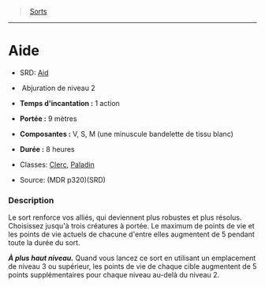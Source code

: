 ﻿---
!SpellItem
Family: SpellHD
Level: 2
Type: Abjuration
CastingTime: 1 action
Range: 9 mètres
Components: V, S, M (une minuscule bandelette de tissu blanc)
Duration: 8 heures
Classes: '[Clerc](hd_cleric.md), [Paladin](hd_paladin.md)'
Id: spells_hd.md#aide
ParentLink: spells_hd.md#sorts
Name: Aide
ParentName: Sorts
NameLevel: 1
AltName: '[Aid](srd_spells_aid.md)'
Source: (MDR p320)(SRD)
Attributes:
  Name: Aide
  Markdown: >+
    # <!--Name-->Aide<!--/Name-->


    - SRD: <!--AltName-->[Aid](srd_spells_aid.md)<!--/AltName-->


    -  <!--Type-->Abjuration<!--/Type--> de niveau <!--Level-->2<!--/Level-->


    - **Temps d'incantation :** <!--CastingTime-->1 action<!--/CastingTime-->


    - **Portée :** <!--Range-->9 mètres<!--/Range-->


    - **Composantes :** <!--Components-->V, S, M (une minuscule bandelette de tissu blanc)<!--/Components-->


    - **Durée :** <!--Duration-->8 heures<!--/Duration-->


    - Classes: <!--Classes-->[Clerc](hd_cleric.md), [Paladin](hd_paladin.md)<!--/Classes-->


    - Source: <!--Source-->(MDR p320)(SRD)<!--/Source-->


    ### Description


    Le sort renforce vos alliés, qui deviennent plus robustes et plus résolus. Choisissez jusqu'à trois créatures à portée. Le maximum de points de vie et les points de vie actuels de chacune d'entre elles augmentent de 5 pendant toute la durée du sort.


    **_À plus haut niveau._** Quand vous lancez ce sort en utilisant un emplacement de niveau 3 ou supérieur, les points de vie de chaque cible augmentent de 5 points supplémentaires pour chaque niveau au-delà du niveau 2.

  AltName: '[Aid](srd_spells_aid.md)'
  Type: Abjuration
  Level: 2
  CastingTime: 1 action
  Range: 9 mètres
  Components: V, S, M (une minuscule bandelette de tissu blanc)
  Duration: 8 heures
  Classes: '[Clerc](hd_cleric.md), [Paladin](hd_paladin.md)'
  Source: (MDR p320)(SRD)
AttributesDictionary: >+
  Name: Aide

  Markdown: >+

    # <!--Name-->Aide<!--/Name-->





    - SRD: <!--AltName-->[Aid](srd_spells_aid.md)<!--/AltName-->





    -  <!--Type-->Abjuration<!--/Type--> de niveau <!--Level-->2<!--/Level-->





    - **Temps d'incantation :** <!--CastingTime-->1 action<!--/CastingTime-->





    - **Portée :** <!--Range-->9 mètres<!--/Range-->





    - **Composantes :** <!--Components-->V, S, M (une minuscule bandelette de tissu blanc)<!--/Components-->





    - **Durée :** <!--Duration-->8 heures<!--/Duration-->





    - Classes: <!--Classes-->[Clerc](hd_cleric.md), [Paladin](hd_paladin.md)<!--/Classes-->





    - Source: <!--Source-->(MDR p320)(SRD)<!--/Source-->





    ### Description





    Le sort renforce vos alliés, qui deviennent plus robustes et plus résolus. Choisissez jusqu'à trois créatures à portée. Le maximum de points de vie et les points de vie actuels de chacune d'entre elles augmentent de 5 pendant toute la durée du sort.





    **_À plus haut niveau._** Quand vous lancez ce sort en utilisant un emplacement de niveau 3 ou supérieur, les points de vie de chaque cible augmentent de 5 points supplémentaires pour chaque niveau au-delà du niveau 2.



  AltName: '[Aid](srd_spells_aid.md)'

  Type: Abjuration

  Level: 2

  CastingTime: 1 action

  Range: 9 mètres

  Components: V, S, M (une minuscule bandelette de tissu blanc)

  Duration: 8 heures

  Classes: '[Clerc](hd_cleric.md), [Paladin](hd_paladin.md)'

  Source: (MDR p320)(SRD)

---
> [Sorts](hd_spells.md)

---

# Aide

- SRD: [Aid](srd_spells_aid.md)

-  Abjuration de niveau 2

- **Temps d'incantation :** 1 action

- **Portée :** 9 mètres

- **Composantes :** V, S, M (une minuscule bandelette de tissu blanc)

- **Durée :** 8 heures

- Classes: [Clerc](hd_cleric.md), [Paladin](hd_paladin.md)

- Source: (MDR p320)(SRD)

### Description

Le sort renforce vos alliés, qui deviennent plus robustes et plus résolus. Choisissez jusqu'à trois créatures à portée. Le maximum de points de vie et les points de vie actuels de chacune d'entre elles augmentent de 5 pendant toute la durée du sort.

**_À plus haut niveau._** Quand vous lancez ce sort en utilisant un emplacement de niveau 3 ou supérieur, les points de vie de chaque cible augmentent de 5 points supplémentaires pour chaque niveau au-delà du niveau 2.

